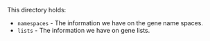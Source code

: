 This directory holds:

* `namespaces` - The information we have on the gene name spaces.
* `lists` - The information we have on gene lists.
